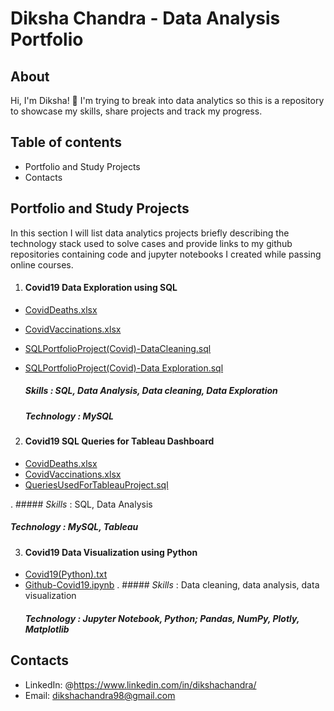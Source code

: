 # Diksha Chandra - Data Analysis Portfolio
## About
Hi, I'm Diksha! 👋 I'm trying to break into data analytics so this is a repository to showcase my skills, share projects and track my progress.
## Table of contents
- Portfolio and Study Projects
- Contacts
## Portfolio and Study Projects
In this section I will list data analytics projects briefly describing the technology stack used to solve cases and provide links to my github repositories containing code and jupyter notebooks I created while passing online courses.
1. #### Covid19 Data Exploration using SQL

- [CovidDeaths.xlsx](https://github.com/DikshaChandra/Data_Analysis_Portfolio/blob/afcc026e379da8f6464b75133aa914c8c0462c5c/CovidDeaths.xlsx)
- [CovidVaccinations.xlsx](https://github.com/DikshaChandra/Data_Analysis_Portfolio/blob/afcc026e379da8f6464b75133aa914c8c0462c5c/CovidVaccinations.xlsx)
- [SQLPortfolioProject(Covid)-DataCleaning.sql](https://github.com/DikshaChandra/Data_Analysis_Portfolio/blob/afcc026e379da8f6464b75133aa914c8c0462c5c/SQLPortfolioProject(Covid)-DataCleaning.sql)
- [SQLPortfolioProject(Covid)-Data Exploration.sql](https://github.com/DikshaChandra/Data_Analysis_Portfolio/blob/afcc026e379da8f6464b75133aa914c8c0462c5c/SQLPortfolioProject(Covid)-Data%20Exploration.sql)

   ##### *Skills* : SQL, Data Analysis, Data cleaning, Data Exploration
   ##### *Technology* : MySQL
2. #### Covid19 SQL Queries for Tableau Dashboard

- [CovidDeaths.xlsx](https://github.com/DikshaChandra/Data_Analysis_Portfolio/blob/afcc026e379da8f6464b75133aa914c8c0462c5c/CovidDeaths.xlsx)
- [CovidVaccinations.xlsx](https://github.com/DikshaChandra/Data_Analysis_Portfolio/blob/afcc026e379da8f6464b75133aa914c8c0462c5c/CovidVaccinations.xlsx)
- [QueriesUsedForTableauProject.sql](https://github.com/DikshaChandra/Data_Analysis_Portfolio/blob/266d3a2ca4393e7a8578b37624a1259cdd9f0f78/QueriesUsedForTableauProject.sql)

.  ##### *Skills* : SQL, Data Analysis
   ##### *Technology* : MySQL, Tableau
3. #### Covid19 Data Visualization using Python

- [Covid19(Python).txt](https://github.com/DikshaChandra/Data_Analysis_Portfolio/blob/cdad6bf95496b0b4924c977af1d7beb5add041f8/Covid19(Python).txt)
- [Github-Covid19.ipynb](https://github.com/DikshaChandra/Data_Analysis_Portfolio/blob/9c14b572b40ef44fbc22e0c438ad15a497b28876/Github-Covid19.ipynb)
.  ##### *Skills* : Data cleaning, data analysis, data visualization
   ##### *Technology* : Jupyter Notebook, Python; Pandas, NumPy, Plotly, Matplotlib
   
## Contacts
- LinkedIn: @https://www.linkedin.com/in/dikshachandra/
- Email: dikshachandra98@gmail.com

